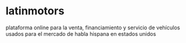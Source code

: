 # latinmotors
plataforma online para la venta, financiamiento y servicio de vehículos usados para el mercado de habla hispana en estados unidos 
